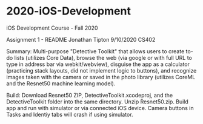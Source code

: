 # 2020-iOS-Development
iOS Development Course - Fall 2020

Assignment 1 - README
Jonathan Tipton
9/10/2020
CS402

Summary:
Multi-purpose "Detective Toolkit" that allows users to create to-do lists (utilizes Core Data), browse the web (via google or with full URL to type in address bar via webkit/webview), disguise the app as a calculator (practicing stack layouts, did not implement logic to buttons), and recognize images taken with the camera or saved in the photo library (utilizes CoreML and the Resnet50 machine learning model).

Build:
Download Resnet50 ZIP, DetectiveToolkit.xcodeproj, and the DetectiveToolkit folder into the same directory. Unzip Resnet50.zip. Build app and run with simulator or via connected iOS device. Camera buttons in Tasks and Identiy tabs will crash if using simulator.
